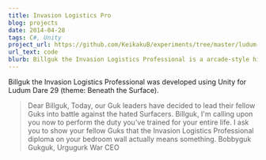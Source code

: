 ```yaml
---
title: Invasion Logistics Pro
blog: projects
date: 2014-04-28
tags: C#, Unity
project_url: https://github.com/KeikakuB/experiments/tree/master/ludum-dare-29
url_text: code
blurb: Billguk the Invasion Logistics Professional is a arcade-style highscore game in which you're tasked invasion pods launched from our underground bunkers towards the surface of the Earth while avoiding dangerous zones.
---
```

Billguk the Invasion Logistics Professional was developed using Unity for Ludum Dare 29 (theme: Beneath the Surface).

> Dear Billguk,
> Today, our Guk leaders have decided to lead their fellow Guks into battle against the hated Surfacers.
> Billguk, I'm calling upon you now to perform the duty you've trained for your entire life.
> I ask you to show your fellow Guks that the Invasion Logistics Professional diploma on your bedroom wall actually means something.
> Bobbyguk Gukguk, Urgugurk War CEO
